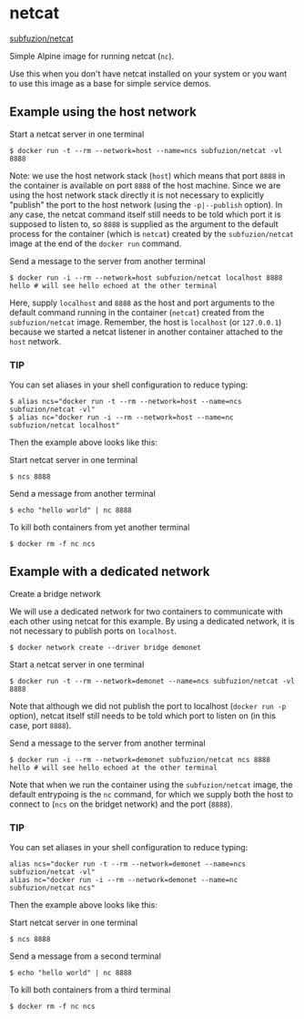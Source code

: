 # netcat

[subfuzion/netcat](https://hub.docker.com/repository/docker/subfuzion/netcat/general)

Simple Alpine image for running netcat (`nc`).

Use this when you don't have netcat installed on your system or you want to use this image as a
base for simple service demos.

## Example using the host network

Start a netcat server in one terminal

    $ docker run -t --rm --network=host --name=ncs subfuzion/netcat -vl 8888

Note: we use the host network stack (`host`) which means that port `8888` in the
container is available on port `8888` of the host machine. Since we are using the host
network stack directly it is not necessary to explicitly "publish" the port to the host
network (using the `-p|--publish` option). In any case, the netcat command itself still
needs to be told which port it is supposed to listen to, so `8888` is supplied as the
argument to the default process for the container (which is `netcat`) created by the
`subfuzion/netcat` image at the end of the `docker run` command.

Send a message to the server from another terminal

    $ docker run -i --rm --network=host subfuzion/netcat localhost 8888
    hello # will see hello echoed at the other terminal

Here, supply `localhost` and `8888` as the host and port arguments to the default
command running in the container (`netcat`) created from the `subfuzion/netcat`
image. Remember, the host is `localhost` (or `127.0.0.1`) because we started a netcat listener in
another container attached to the `host` network.

### TIP

You can set aliases in your shell configuration to reduce typing:

    $ alias ncs="docker run -t --rm --network=host --name=ncs subfuzion/netcat -vl"
    $ alias nc="docker run -i --rm --network=host --name=nc subfuzion/netcat localhost"

Then the example above looks like this:

Start netcat server in one terminal

    $ ncs 8888

Send a message from another terminal

    $ echo "hello world" | nc 8888

To kill both containers from yet another terminal

    $ docker rm -f nc ncs


## Example with a dedicated network

Create a bridge network

We will use a dedicated network for two containers to communicate with each other using netcat
for this example. By using a dedicated network, it is not necessary to publish ports on `localhost`.

    $ docker network create --driver bridge demonet

Start a netcat server in one terminal

    $ docker run -t --rm --network=demonet --name=ncs subfuzion/netcat -vl 8888

Note that although we did not publish the port to localhost (`docker run -p` option),
netcat itself still needs to be told which port to listen on (in this case, port `8888`).

Send a message to the server from another terminal

    $ docker run -i --rm --network=demonet subfuzion/netcat ncs 8888
    hello # will see hello echoed at the other terminal

Note that when we run the container using the `subfuzion/netcat` image, the default
entrypoing is the `nc` command, for which we supply both the host to connect to (`ncs` on the bridget network) and the port (`8888`).

### TIP

You can set aliases in your shell configuration to reduce typing:

    alias ncs="docker run -t --rm --network=demonet --name=ncs subfuzion/netcat -vl"
    alias nc="docker run -i --rm --network=demonet --name=nc subfuzion/netcat ncs"

Then the example above looks like this:

Start netcat server in one terminal

    $ ncs 8888

Send a message from a second terminal

    $ echo "hello world" | nc 8888

To kill both containers from a third terminal

    $ docker rm -f nc ncs

